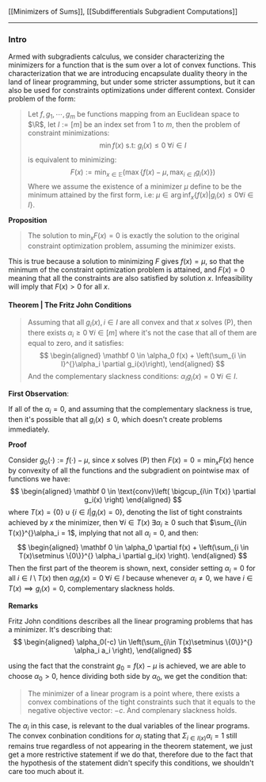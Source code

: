 [[Minimizers of Sums]], [[Subdifferentials Subgradient Computations]]


---
### **Intro**

Armed with subgradients calculus, we consider characterizing the minimizers for a function that is the sum over a lot of convex functions. This  characterization that we are introducing encapsulate duality theory in the land of linear programming, but under some stricter assumptions, but it can also be used for constraints optimizations under different context. Consider problem of the form: 

> Let $f, g_1, \cdots, g_m$ be functions mapping from an Euclidean space to $\R$, let $I:= [m]$ be an index set from $1$ to $m$, then the problem of constraint minimizations: 
> $$
>   \min f(x) \text{ s.t: } g_i(x) \le 0 \;\forall i \in I \tag{P}
> $$
> is equivalent to minimizing: 
> $$
>   F(x) := \min_{x\in \mathbb E}(\max \{f(x) - \mu, \max_{i\in I}g_i(x)\}) 
> $$
> Where we assume the existence of a minimizer $\mu$ define to be the minimum attained by the first form, i.e: $\mu\in \arg\inf_{x}\{f(x)| g_i(x) \le 0\forall i \in I\}$. 

**Proposition**
> The solution to $\min_{x} F(x) = 0$ is exactly the solution to the original constraint optimization problem, assuming the minimizer exists. 

This is true because a solution to minimizing $F$ gives $f(x) = \mu$, so that the minimum of the constraint optimization problem is attained, and $F(x) = 0$ meaning that all the constraints are also satisfied by solution $x$. Infeasibility will imply that $F(x) > 0$ for all $x$. 


#### **Theorem | The Fritz John Conditions**
> Assuming that all $g_i(x), i\in I$ are all convex and that $x$ solves (P), then there exists $\alpha_i \ge 0 \;\forall i\in [m]$ where it's not the case that all of them are equal to zero, and it satisfies: 
> $$
>\begin{aligned}
>   \mathbf 0 \in \alpha_0 f(x) + \left(\sum_{i \in I}^{}\alpha_i \partial g_i(x)\right), 
> \end{aligned}
> $$
> And the complementary slackness conditions: $\alpha_ig_i(x) = 0 \;\forall i \in I$. 

**First Observation**: 

If all of the $\alpha_i = 0$, and assuming that the complementary slackness is true, then it's possible that all $g_i(x) \le 0$, which doesn't create problems immediately. 

**Proof**

Consider $g_0(\cdot) := f(\cdot) - \mu$, since $x$ solves (P) then $F(x) = 0 = \min_x F(x)$ hence by convexity of all the functions and the subgradient on pointwise $\max$ of functions we have: 
$$
\begin{aligned}
    \mathbf 0 \in \text{conv}\left(
        \bigcup_{i\in T(x)} \partial g_i(x)
    \right)
\end{aligned}
$$
where $T(x) = \{0\}\cup \{i \in I| g_i(x)= 0\}$, denoting the list of tight constraints achieved by $x$ the minimizer, then $\forall i \in T(x) \;\exists \alpha_i \ge 0$ such that $\sum_{i\in T(x)}^{}\alpha_i = 1$, implying that not all $\alpha_i = 0$, and then: 
$$
\begin{aligned}
    \mathbf 0 \in \alpha_0 \partial f(x) + \left(\sum_{i \in T(x)\setminus \{0\}}^{} \alpha_i \partial g_i(x)
    \right). 
\end{aligned}
$$
Then the first part of the theorem is shown, next, consider setting $\alpha_i = 0$ for all $i\in I \setminus T(x)$ then $\alpha_i g_i(x) = 0\; \forall i \in I$ because whenever $\alpha_i\not= 0$, we have $i \in T(x) \implies g_i(x) = 0$, complementary slackness holds. 

**Remarks**

Fritz John conditions describes all the linear programing problems that has a minimizer. It's describing that: 
$$
\begin{aligned}
    \alpha_0(-c) \in \left(\sum_{i\in T(x)\setminus \{0\}}^{}
        \alpha_i a_i
    \right), 
\end{aligned}
$$

using the fact that the constraint $g_0 = f(x) - \mu$ is achieved, we are able to choose $\alpha_0 > 0$, hence dividing both side by $\alpha_0$, we get the condition that: 
> The minimizer of a linear program is a point where, there exists a convex combinations of the tight constraints such that it equals to the negative objective vector: $-c$. And complenary slackness holds. 

The $\alpha_i$ in this case, is relevant to the dual variables of the linear programs.  The convex conbination conditions for $\alpha_i$ stating that $\Sigma_{i\in I(x)}\alpha_i = 1$ still remains true regardless of not appearing in the theorem statement, we just get a more restrictive statement if we do that, therefore due to the fact that the hypothesis of the statement didn't specify this conditions, we shouldn't care too much about it. 




